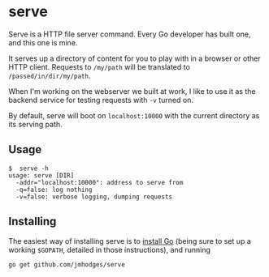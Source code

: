serve
=====

Serve is a HTTP file server command. Every Go developer has built one, and this
one is mine.

It serves up a directory of content for you to play with in a browser or other
HTTP client. Requests to `/my/path` will be translated to
`/passed/in/dir/my/path`.

When I'm working on the webserver we built at work, I like to use it as the
backend service for testing requests with `-v` turned on.

By default, serve will boot on `localhost:10000` with the current directory as
its serving path.

Usage
-----

    $  serve -h
    usage: serve [DIR]
      -addr="localhost:10000": address to serve from
      -q=false: log nothing
      -v=false: verbose logging, dumping requests

Installing
----------

The easiest way of installing serve is to [install Go][installgo] (being sure
to set up a working `$GOPATH`, detailed in those instructions), and running

    go get github.com/jmhodges/serve

[installgo]: http://golang.org/doc/install#install
